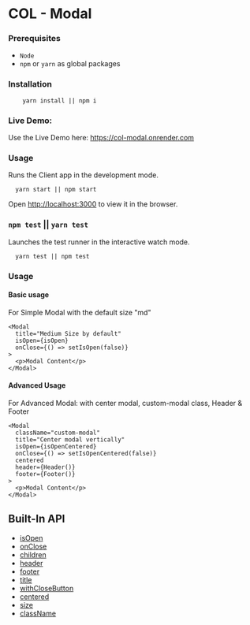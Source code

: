 # COL - Modal

### Prerequisites

- `Node`
- `npm` or `yarn` as global packages


### Installation
```
    yarn install || npm i
```

### Live Demo: 
Use the Live Demo here: https://col-modal.onrender.com

### Usage

Runs the Client app in the development mode.<br />
```
  yarn start || npm start
```
Open [http://localhost:3000](http://localhost:3000) to view it in the browser.

### `npm test` || `yarn test`
Launches the test runner in the interactive watch mode.

```
  yarn test || npm test
```


### Usage

#### Basic usage
For Simple Modal with the default size "md"
```
<Modal
  title="Medium Size by default"
  isOpen={isOpen}
  onClose={() => setIsOpen(false)}
>
  <p>Modal Content</p>
</Modal>
```
#### Advanced Usage
For Advanced Modal: with center modal, custom-modal class, Header & Footer
```
<Modal
  className="custom-modal"
  title="Center modal vertically"
  isOpen={isOpenCentered}
  onClose={() => setIsOpenCentered(false)}
  centered
  header={Header()}
  footer={Footer()}
>
  <p>Modal Content</p>
</Modal>
```

## Built-In API
- [isOpen](#isopen)
- [onClose](#onclose)
- [children](#children)
- [header](#header)
- [footer](#footer)
- [title](#title)
- [withCloseButton](#withclosebutton)
- [centered](#centered)
- [size](#size)
- [className](#classname)
